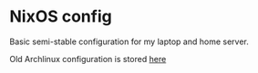 # NixOS config

Basic semi-stable configuration for my laptop and home server.

Old Archlinux configuration is stored [here](https://github.com/vitalyavolyn/dotfiles/tree/09db27323806edfcf586b6c1d410bf4a77a8896f)
